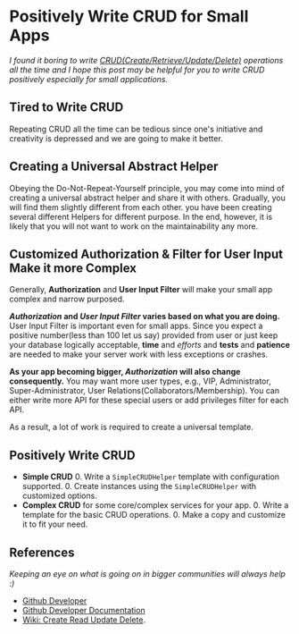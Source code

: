 # Positively Write CRUD for Small Apps

*I found it boring to write [CRUD(Create/Retrieve/Update/Delete)][wiki-crud] operations all the time and I hope this post may be helpful for you to write CRUD positively especially for small applications.*

<!-- > Created by Fisher at 15:04 on 2017-04-04. -->

## Tired to Write CRUD

Repeating CRUD all the time can be tedious since one's initiative and creativity is depressed and we are going to make it better.

## Creating a Universal Abstract Helper

Obeying the Do-Not-Repeat-Yourself principle, you may come into mind of creating a universal abstract helper and share it with others. Gradually, you will find them slightly different from each other. you have been creating several different Helpers for different purpose. In the end, however, it is likely that you will not want to work on the maintainability any more.

## Customized Authorization & Filter for User Input Make it more Complex

Generally, **Authorization** and **User Input Filter** will make your small app complex and narrow purposed.

**_Authorization_ and *User Input Filter* varies based on what you are doing.** User Input Filter is important even for small apps. Since you expect a positive number(less than 100 let us say) provided from user or just keep your database logically acceptable, **time** and *efforts* and **tests** and **patience** are needed to make your server work with less exceptions or crashes.

**As your app becoming bigger, *Authorization* will also change consequently.** You may want more user types, e.g., VIP, Administrator, Super-Administrator, User Relations(Collaborators/Membership). You can either write more API for these special users or add privileges filter for each API.

As a result, a lot of work is required to create a universal template.

## Positively Write CRUD

- **Simple CRUD**
	0. Write a `SimpleCRUDHelper` template with configuration supported.
	0. Create instances using the `SimpleCRUDHelper` with customized options.
- **Complex CRUD** for some core/complex services for your app.
	0. Write a template for the basic CRUD operations.
	0. Make a copy and customize it to fit your need.


## References

*Keeping an eye on what is going on in bigger communities will always help :)*

- [Github Developer][github-developer]
- [Github Developer Documentation][github-developer-documentation]
- [Wiki: Create Read Update Delete][wiki-crud].


[github-developer]: https://developer.github.com/ "Github Developer"
[github-developer-documentation]: https://developer.github.com/v3 "Github APIs Documentation"
[wiki-crud]: https://en.wikipedia.org/wiki/Create,_read,_update_and_delete "Wiki: Create Read Update Delete"
